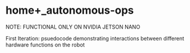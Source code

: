 # home+_autonomous-ops

NOTE: FUNCTIONAL ONLY ON NVIDIA JETSON NANO

First Iteration: psuedocode demonstrating interactions between different hardware functions on the robot
